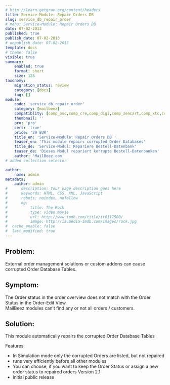 ```yaml
---
# http://learn.getgrav.org/content/headers
title: Service-Module: Repair Orders DB
slug: service_db_repair_order
# menu: Service-Module: Repair Orders DB
date: 07-02-2013
published: true
publish_date: 07-02-2013
# unpublish_date: 07-02-2013
template: docs
# theme: false
visible: true
summary:
    enabled: true
    format: short
    size: 128
taxonomy:
    migration_status: review
    category: [docs]
    tag: []
module:
    code: 'service_db_repair_order'
    category: [mailbeez]
    compatiblity: [comp_osc,comp_cre,comp_digi,comp_zencart,comp_xtc,comp_gambio]
    thumbnail: ''
    pro: 'pro'
    cert: 'true'
    price: '29 EUR'
    title_en: 'Service-Module: Repair Orders DB '
    teaser_en: 'This module repairs corrupted Order Databases'
    title_de: 'Service-Modul: Repariere Bestell-Datenbank'
    teaser_de: 'Dieses Modul repariert korrupte Bestell-Datenbanken'
    author: 'MailBeez.com'
# added collection selector

author:
    name: admin
metadata:
    author: admin
#      description: Your page description goes here
#      keywords: HTML, CSS, XML, JavaScript
#      robots: noindex, nofollow
#      og:
#          title: The Rock
#          type: video.movie
#          url: http://www.imdb.com/title/tt0117500/
#          image: http://ia.media-imdb.com/images/rock.jpg
#  cache_enable: false
#  last_modified: true
---
```


## Problem:

External order management solutions or custom addons can cause corrupted Order Database Tables.

## Symptom:

The Order status in the order overview does not match with the Order Status in the Order-Edit View.  
 MailBeez modules can’t find any or not all orders / customers.

## Solution:

This module automatically repairs the corrupted Order Database Tables

Features:

- In Simulation mode only the corrupted Orders are listed, but not repaired
- runs very efficiently before all other modules
- You can choose, if you want to keep the Order Status or assign a new order status to repaired orders
Version 2.1:
- initial public release